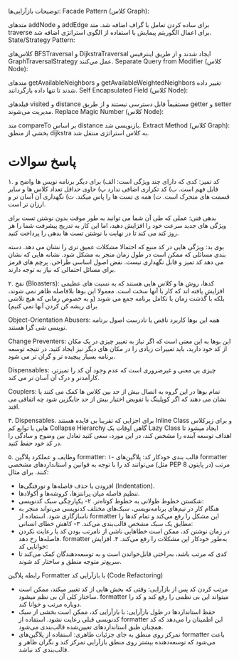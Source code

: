 توضیحات بازآرایی‌ها:
Facade Pattern (کلاس Graph):

متدهای addNode و addEdge برای ساده کردن تعامل با گراف اضافه شد.
متد traverse برای اعمال الگوریتم پیمایش با استفاده از الگوی استراتژی اضافه شد.
State/Strategy Pattern:

کلاس‌های BFSTraversal و DijkstraTraversal ایجاد شدند و از طریق اینترفیس GraphTraversalStrategy عمل می‌کنند.
Separate Query from Modifier (کلاس Node):

متدهای getAvailableNeighbors و getAvailableWeightedNeighbors تغییر داده شدند تا تنها داده بازگردانند.
Self Encapsulated Field (کلاس Node):

فیلدهای visited و distance مستقیماً قابل دسترسی نیستند و از طریق getter و setter مدیریت می‌شوند.
Replace Magic Number (کلاس Node):

متد compareTo بر اساس distance بازنویسی شد.
Extract Method (کلاس Graph):
بخشی از منطق dijkstra به کلاس استراتژی منتقل شد.

# پاسخ سوالات
۱. کد تمیز: کدی که دارای چند ویژگی است:
الف) برای دیگر برنامه نویس ها واضح و قابل فهم است.
ب) کد تکراری اضافی ندارد
پ) حاوی حداقل تعداد کلاس ها و سایر قسمت های متحرک است.
ت) همه ی تست ها را پاس میکند.
ث) نگهداری آن آسان تر و ارزان تر است.

بدهی فنی: عملی که طی آن شما می توانید به طور موقت بدون نوشتن تست برای ویژگی های جدید سرعت خود را افزایش دهید، اما این کار به تدریج پیشرفت شما را هر روز کند می کند تا در نهایت با نوشتن تست ها بدهی را پرداخت کنید.

بوی بد: ویژگی هایی در کد منبع که احتمالا مشکلات عمیق تری را نشان می دهد.
دسته بندی مسائلی که ممکن است در طول زمان منجر به مشکل شود.
نشانه هایی که نشان می دهد کد تمیز و قابل نگهداری نیست.
نقض اصول اساسی طراحی.
پرچم های قرمز برای مسائل احتمالی که نیاز به توجه دارند.


۲. نفخ (Bloasters): کدها، روش ها و کلاس هایی هستند که به نسبت های عظیمی افزایش یافته اند که کار با آنها سخت است. معمولا این بوها بلافاصله ظاهر نمی شوند، بلکه با گذشت زمان با تکامل برنامه جمع می شوند (و به خصوص زمانی که هیچ تلاشی برای ریشه کن کردن آنها نمی کنیم)

Object-Orientation Abusers: همه این بوها کاربرد ناقص یا نادرست اصول برنامه نویسی شی گرا هستند.

Change Preventers: این بوها به این معنی است که اگر نیاز به تغییر چیزی در یک مکان از کد خود دارید، باید تغییرات زیادی را در مکان های دیگر نیز ایجاد کنید. در نتیجه توسعه برنامه بسیار پیچیده تر و گران تر می شود.

Dispensables: چیزی بی معنی و غیرضروری است که عدم وجود آن کد را تمیزتر، کارآمدتر و درک آن آسان تر می کند.

Couplers: تمام بوها در این گروه به اتصال بیش از حد بین کلاس ها کمک می کنند یا نشان می دهند که اگر کوپلینگ با تفویض اختیار بیش از حد جایگزین شود چه اتفاقی می افتد.


۳. Dispensables.
برای اجزایی که تقریبا بی فایده هستند Inline Class و برای زیرکلاس هایی با توابع کم Collapse Hierarchy
گاهی اوقات یک Lazy Class ایجاد میشود تا اهداف توسعه آینده را مشخص کند، در این مورد، سعی کنید تعادل بین وضوح و سادگی را در کد خود حفظ کنید.


۵. وظایف و عملکرد پلاگین formatter:
۱- قالب بندی خودکار کد:
پلاگین‌های formatter می‌توانند کد را با توجه به قوانین و استانداردهای مشخصی (مثل PEP 8 در پایتون) مرتب کنند. برای مثال:
- افزودن یا حذف فاصله‌ها و تورفتگی‌ها (Indentation).
- تنظیم فاصله میان پرانتزها، کروشه‌ها و آکولادها.
- شکستن خطوط طولانی به خطوط کوتاه‌تر.
۲- یکپارچگی سبک کدنویسی:
- هنگام کار در تیم‌های برنامه‌نویسی، سبک‌های مختلف کدنویسی می‌تواند منجر به ناسازگاری شود. استفاده از formatter این مشکل را رفع می‌کند و تمام کدها را مطابق یک سبک مشخص قالب‌بندی می‌کند.
۳- کاهش خطای انسانی:
- در زمان نوشتن کد، ممکن است خطاهایی ناشی از نامرتب بودن کد یا رعایت نکردن فاصله‌ها رخ دهد. formatter به‌طور خودکار این مشکلات را رفع می‌کند.
۴. افزایش خوانایی کد:
- کدی که مرتب باشد، به‌راحتی قابل‌خواندن است و به توسعه‌دهندگان کمک می‌کند تا سریع‌تر متوجه منطق و ساختار کد شوند.

رابطه پلاگین Formatter با بازآرایی کد (Code Refactoring)
- مرتب کردن کد پس از بازآرایی: وقتی که بخش هایی از کد تغییر میکند، ممکن است ساختار کلی آن بی نظم میشود. formatter میتواند این بی نظمی را رفع کند و کد را دوباره مرتب و خوانا کند.
- حفظ استانداردها در طول بازآرایی: با بازآرایی کد، ممکن است بخشی از سبک کدنویسی قبلی رعایت نشود. استفاده از formatter این اطمینان را می‌دهد که کد همچنان طبق استانداردهای تعیین‌شده قالب‌بندی می‌شود.
- تمرکز روی منطق به جای جزئیات ظاهری: استفاده از پلاگین‌های formatter باعث می‌شود که توسعه‌دهنده بیشتر روی منطق بازآرایی تمرکز کند و نگران ظاهر و قالب‌بندی کد نباشد.
